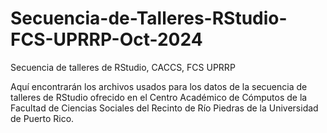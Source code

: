 # Secuencia-de-Talleres-RStudio-FCS-UPRRP-Oct-2024
Secuencia de talleres de RStudio, CACCS, FCS UPRRP

Aquí encontrarán los archivos usados para los datos de la secuencia de talleres de RStudio ofrecido en el Centro Académico de Cómputos de la Facultad de Ciencias Sociales del Recinto de Río Piedras de la Universidad de Puerto Rico.
